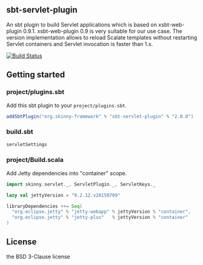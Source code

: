 ## sbt-servlet-plugin

An sbt plugin to build Servlet applications which is based on xsbt-web-plugin 0.9.1.
xsbt-web-plugin 0.9 is very suitable for our use case.
The version implementation allows to reload Scalate templates without restarting Servlet containers and Servlet invocation is faster than 1.x.

[![Build Status](https://travis-ci.org/skinny-framework/sbt-servlet-plugin.svg?branch=master)](https://travis-ci.org/skinny-framework/sbt-servlet-plugin)

## Getting started 

### project/plugins.sbt

Add this sbt plugin to your `project/plugins.sbt`.

```scala
addSbtPlugin("org.skinny-framework" % "sbt-servlet-plugin" % "2.0.0")
```

### build.sbt

```scala
servletSettings
```

### project/Build.scala 

Add Jetty dependencies into "container" scope.

```scala
import skinny.servlet._, ServletPlugin._, ServletKeys._

lazy val jettyVersion = "9.2.12.v20150709"

libraryDependencies ++= Seq(
  "org.eclipse.jetty" % "jetty-webapp" % jettyVersion % "container",
  "org.eclipse.jetty" % "jetty-plus"   % jettyVersion % "container"
)
```

## License

the BSD 3-Clause license

